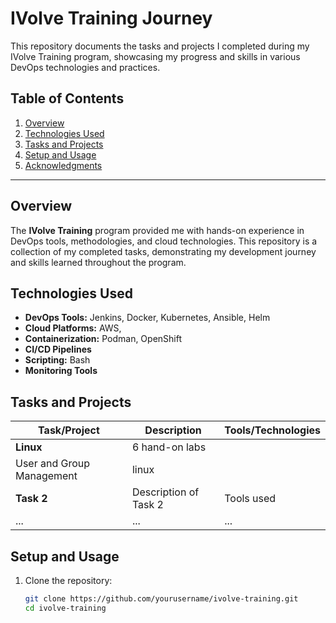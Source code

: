 # IVolve Training Journey

This repository documents the tasks and projects I completed during my IVolve Training program, showcasing my progress and skills in various DevOps technologies and practices.

## Table of Contents
1. [Overview](#overview)
2. [Technologies Used](#technologies-used)
3. [Tasks and Projects](#tasks-and-projects)
4. [Setup and Usage](#setup-and-usage)
5. [Acknowledgments](#acknowledgments)

---

## Overview

The **IVolve Training** program provided me with hands-on experience in DevOps tools, methodologies, and cloud technologies. This repository is a collection of my completed tasks, demonstrating my development journey and skills learned throughout the program.

## Technologies Used

- **DevOps Tools:** Jenkins, Docker, Kubernetes, Ansible, Helm
- **Cloud Platforms:** AWS,
- **Containerization:** Podman, OpenShift
- **CI/CD Pipelines**
- **Scripting:** Bash
- **Monitoring Tools**

## Tasks and Projects

| Task/Project | Description | Tools/Technologies |
|--------------|--------------|--------------------|
| **Linux**   |  6 hand-on labs  
User and Group Management | linux  |
| **Task 2**   | Description of Task 2 | Tools used |
| ...          | ...          | ...                |



## Setup and Usage

1. Clone the repository:
   ```bash
   git clone https://github.com/yourusername/ivolve-training.git
   cd ivolve-training

